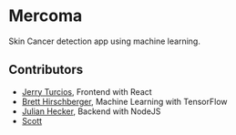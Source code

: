 # Mercoma
Skin Cancer detection app using machine learning.

## Contributors
- [Jerry Turcios](https://github.com/jerryturcios08), Frontend with React
- [Brett Hirschberger](https://github.com/bhirschberger98), Machine Learning with TensorFlow
- [Julian Hecker](https://github.com/julian-hecker), Backend with NodeJS
- [Scott]()






